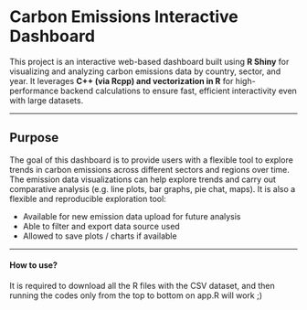 # Carbon Emissions Interactive Dashboard

This project is an interactive web-based dashboard built using **R Shiny** for visualizing and analyzing carbon emissions data by country, sector, and year. It leverages **C++ (via Rcpp) and vectorization in R** for high-performance backend calculations to ensure fast, efficient interactivity even with large datasets.

---

## Purpose

The goal of this dashboard is to provide users with a flexible tool to explore trends in carbon emissions across different sectors and regions over time. The emission data visualizations can help explore trends and carry out comparative analysis (e.g. line plots, bar graphs, pie chat, maps). It is also a flexible and reproducible exploration tool: 

- Available for new emission data upload for future analysis
- Able to filter and export data source used
- Allowed to save plots / charts if available

---

#### How to use?

It is required to download all the R files with the CSV dataset, and then running the codes only from the top to bottom on app.R will work ;)
